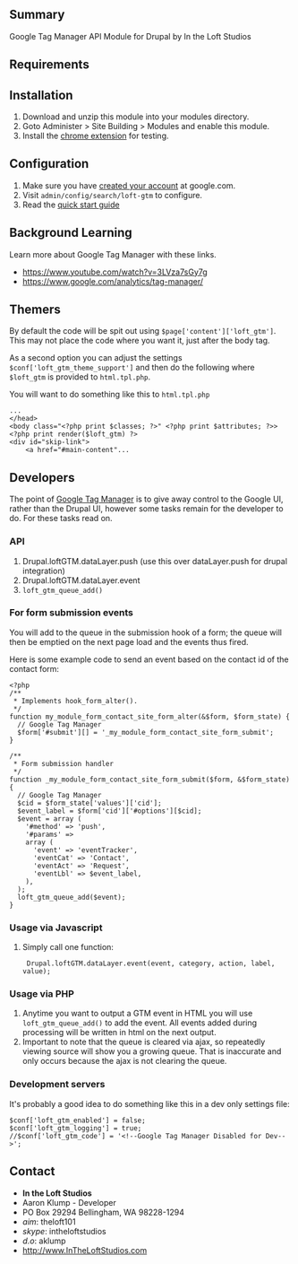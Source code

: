 ## Summary

Google Tag Manager API Module for Drupal by In the Loft Studios

## Requirements


## Installation

1. Download and unzip this module into your modules directory.
1. Goto Administer > Site Building > Modules and enable this module.
1. Install the [chrome extension](https://chrome.google.com/webstore/detail/tag-assistant-by-google/kejbdjndbnbjgmefkgdddjlbokphdefk?hl=en) for testing.

## Configuration

1. Make sure you have [created your account](https://www.google.com/analytics/tag-manager/get-started/) at google.com.
1. Visit `admin/config/search/loft-gtm` to configure.
1. Read the [quick start guide](https://developers.google.com/tag-manager/quickstart)

## Background Learning

Learn more about Google Tag Manager with these links.
* <https://www.youtube.com/watch?v=3LVza7sGy7g>
* <https://www.google.com/analytics/tag-manager/>

## Themers

By default the code will be spit out using `$page['content']['loft_gtm']`.  This may not place the code where you want it, just after the body tag.

As a second option you can adjust the settings `$conf['loft_gtm_theme_support']` and then do the following where `$loft_gtm` is provided to `html.tpl.php`.

You will want to do something like this to `html.tpl.php`
    
    ...
    </head>
    <body class="<?php print $classes; ?>" <?php print $attributes; ?>>
    <?php print render($loft_gtm) ?>
    <div id="skip-link">
        <a href="#main-content"...

## Developers

The point of [Google Tag Manager](https://www.google.com/analytics/tag-manager/) is to give away control to the Google UI, rather than the Drupal UI, however some tasks remain for the developer to do.  For these tasks read on.

### API

1. Drupal.loftGTM.dataLayer.push (use this over dataLayer.push for drupal integration)
1. Drupal.loftGTM.dataLayer.event
1. `loft_gtm_queue_add()`

### For form submission events

You will add to the queue in the submission hook of a form; the queue will then be emptied on the next page load and the events thus fired.

Here is some example code to send an event based on the contact id of the contact form:

    <?php
    /**
     * Implements hook_form_alter().
     */
    function my_module_form_contact_site_form_alter(&$form, $form_state) {
      // Google Tag Manager
      $form['#submit'][] = '_my_module_form_contact_site_form_submit';
    }
    
    /**
     * Form submission handler
     */
    function _my_module_form_contact_site_form_submit($form, &$form_state) {
      // Google Tag Manager
      $cid = $form_state['values']['cid'];
      $event_label = $form['cid']['#options'][$cid];
      $event = array (
        '#method' => 'push',
        '#params' =>
        array (
          'event' => 'eventTracker',
          'eventCat' => 'Contact',
          'eventAct' => 'Request',
          'eventLbl' => $event_label,
        ),
      );
      loft_gtm_queue_add($event);
    }

### Usage via Javascript

1. Simply call one function:

        Drupal.loftGTM.dataLayer.event(event, category, action, label, value);
    
### Usage via PHP

1. Anytime you want to output a GTM event in HTML you will use `loft_gtm_queue_add()` to add the event.  All events added during processing will be written in html on the next output.
1. Important to note that the queue is cleared via ajax, so repeatedly viewing source will show you a growing queue.  That is inaccurate and only occurs because the ajax is not clearing the queue.

### Development servers

It's probably a good idea to do something like this in a dev only settings file:

    $conf['loft_gtm_enabled'] = false;
    $conf['loft_gtm_logging'] = true;
    //$conf['loft_gtm_code'] = '<!--Google Tag Manager Disabled for Dev-->';

## Contact

* **In the Loft Studios**
* Aaron Klump - Developer
* PO Box 29294 Bellingham, WA 98228-1294
* _aim_: theloft101
* _skype_: intheloftstudios
* _d.o_: aklump
* <http://www.InTheLoftStudios.com>

